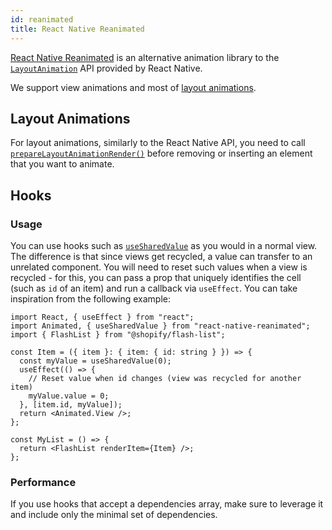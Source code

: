 ```yaml
---
id: reanimated
title: React Native Reanimated
---
```


[React Native Reanimated](https://docs.swmansion.com/react-native-reanimated/) is an alternative animation library to the [`LayoutAnimation`](https://reactnative.dev/docs/layoutanimation) API provided by React Native.

We support view animations and most of [layout animations](https://docs.swmansion.com/react-native-reanimated/docs/layout-animations/layout-transitions/).

## Layout Animations

For layout animations, similarly to the React Native API, you need to call [`prepareLayoutAnimationRender()`](/usage#prepareforlayoutanimationrender) before removing or inserting an element that you want to animate.

## Hooks

### Usage

You can use hooks such as [`useSharedValue`](https://docs.swmansion.com/react-native-reanimated/docs/core/useSharedValue) as you would in a normal view. The difference is that since views get recycled, a value can transfer to an unrelated component. You will need to reset such values when a view is recycled - for this, you can pass a prop that uniquely identifies the cell (such as `id` of an item) and run a callback via `useEffect`. You can take inspiration from the following example:

```tsx
import React, { useEffect } from "react";
import Animated, { useSharedValue } from "react-native-reanimated";
import { FlashList } from "@shopify/flash-list";

const Item = ({ item }: { item: { id: string } }) => {
  const myValue = useSharedValue(0);
  useEffect(() => {
    // Reset value when id changes (view was recycled for another item)
    myValue.value = 0;
  }, [item.id, myValue]);
  return <Animated.View />;
};

const MyList = () => {
  return <FlashList renderItem={Item} />;
};
```

### Performance

If you use hooks that accept a dependencies array, make sure to leverage it and include only the minimal set of dependencies.
